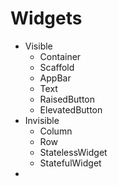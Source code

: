 # Widgets

* Visible
    * Container
    * Scaffold
    * AppBar
    * Text
    * RaisedButton
    * ElevatedButton
* Invisible
    * Column
    * Row
    * StatelessWidget
    * StatefulWidget
* 
